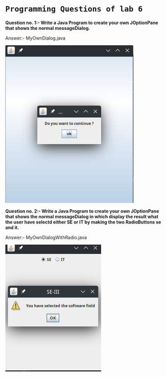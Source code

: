 # `Programming Questions of lab 6`

**Question no. 1:- Write a Java Program  to create your own JOptionPane that shows the normal messageDialog.** 

Answer:- MyOwnDialog.java

![CHESSE!](myowndialog22.png)


**Question no. 2:- Write a Java Program to create your own JOptionPane that shows the normal messageDialog in which display the result what the user have selectd either SE or IT by making the two RadioButtons se and it.**

Answer:- MyOwnDialogWithRadio.java

![CHEESE!](myowndialogwithRadio24.png)
